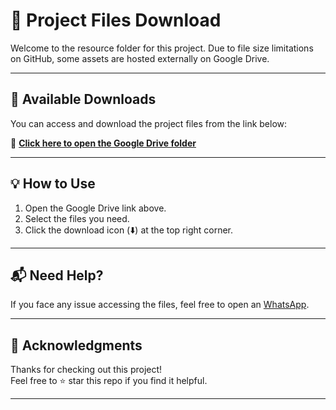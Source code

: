 # 🚀 Project Files Download

Welcome to the resource folder for this project. Due to file size limitations on GitHub, some assets are hosted externally on Google Drive.

---

## 📂 Available Downloads

You can access and download the project files from the link below:

🔗 **[Click here to open the Google Drive folder](https://drive.google.com/drive/folders/1Oyc5t-wrrBuvh6lhI-mmIpsT35Us0gG6?usp=sharing)**

---

## 💡 How to Use

1. Open the Google Drive link above.
2. Select the files you need.
3. Click the download icon (⬇️) at the top right corner.

---

## 📬 Need Help?

If you face any issue accessing the files, feel free to open an [WhatsApp](wa.me/+201050512277).

---

## 🙏 Acknowledgments

Thanks for checking out this project!  
Feel free to ⭐ star this repo if you find it helpful.

---
